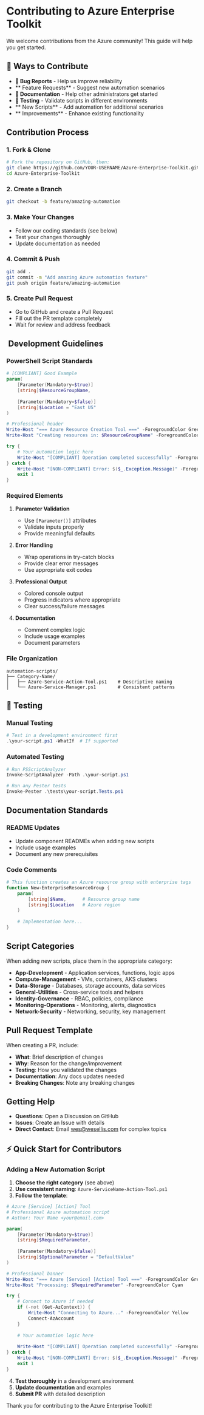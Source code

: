 # Contributing to Azure Enterprise Toolkit

We welcome contributions from the Azure community! This guide will help you get started.

## 🤝 Ways to Contribute

- **🐛 Bug Reports** - Help us improve reliability
- ** Feature Requests** - Suggest new automation scenarios  
- **📖 Documentation** - Help other administrators get started
- **🧪 Testing** - Validate scripts in different environments
- ** New Scripts** - Add automation for additional scenarios
- ** Improvements** - Enhance existing functionality

##  Contribution Process

### 1. Fork & Clone
```bash
# Fork the repository on GitHub, then:
git clone https://github.com/YOUR-USERNAME/Azure-Enterprise-Toolkit.git
cd Azure-Enterprise-Toolkit
```

### 2. Create a Branch
```bash
git checkout -b feature/amazing-automation
```

### 3. Make Your Changes
- Follow our coding standards (see below)
- Test your changes thoroughly
- Update documentation as needed

### 4. Commit & Push
```bash
git add .
git commit -m "Add amazing Azure automation feature"
git push origin feature/amazing-automation
```

### 5. Create Pull Request
- Go to GitHub and create a Pull Request
- Fill out the PR template completely
- Wait for review and address feedback

## ️ Development Guidelines

### PowerShell Script Standards

```powershell
# [COMPLIANT] Good Example
param(
    [Parameter(Mandatory=$true)]
    [string]$ResourceGroupName,
    
    [Parameter(Mandatory=$false)]
    [string]$Location = "East US"
)

# Professional header
Write-Host "=== Azure Resource Creation Tool ===" -ForegroundColor Green
Write-Host "Creating resources in: $ResourceGroupName" -ForegroundColor Cyan

try {
    # Your automation logic here
    Write-Host "[COMPLIANT] Operation completed successfully" -ForegroundColor Green
} catch {
    Write-Host "[NON-COMPLIANT] Error: $($_.Exception.Message)" -ForegroundColor Red
    exit 1
}
```

### Required Elements

1. **Parameter Validation**
   - Use `[Parameter()]` attributes
   - Validate inputs properly
   - Provide meaningful defaults

2. **Error Handling**
   - Wrap operations in try-catch blocks
   - Provide clear error messages
   - Use appropriate exit codes

3. **Professional Output**
   - Colored console output
   - Progress indicators where appropriate
   - Clear success/failure messages

4. **Documentation**
   - Comment complex logic
   - Include usage examples
   - Document parameters

### File Organization

```
automation-scripts/
├── Category-Name/
│   ├── Azure-Service-Action-Tool.ps1    # Descriptive naming
│   └── Azure-Service-Manager.ps1        # Consistent patterns
```

## 🧪 Testing

### Manual Testing
```powershell
# Test in a development environment first
.\your-script.ps1 -WhatIf  # If supported
```

### Automated Testing
```powershell
# Run PSScriptAnalyzer
Invoke-ScriptAnalyzer -Path .\your-script.ps1

# Run any Pester tests
Invoke-Pester .\tests\your-script.Tests.ps1
```

##  Documentation Standards

### README Updates
- Update component READMEs when adding new scripts
- Include usage examples
- Document any new prerequisites

### Code Comments
```powershell
# This function creates an Azure resource group with enterprise tags
function New-EnterpriseResourceGroup {
    param(
        [string]$Name,      # Resource group name
        [string]$Location   # Azure region
    )
    
    # Implementation here...
}
```

##  Script Categories

When adding new scripts, place them in the appropriate category:

- **App-Development** - Application services, functions, logic apps
- **Compute-Management** - VMs, containers, AKS clusters  
- **Data-Storage** - Databases, storage accounts, data services
- **General-Utilities** - Cross-service tools and helpers
- **Identity-Governance** - RBAC, policies, compliance
- **Monitoring-Operations** - Monitoring, alerts, diagnostics
- **Network-Security** - Networking, security, key management

##  Pull Request Template

When creating a PR, include:

- **What**: Brief description of changes
- **Why**: Reason for the change/improvement
- **Testing**: How you validated the changes
- **Documentation**: Any docs updates needed
- **Breaking Changes**: Note any breaking changes

##  Getting Help

- **Questions**: Open a Discussion on GitHub
- **Issues**: Create an Issue with details
- **Direct Contact**: Email wes@wesellis.com for complex topics

## ⚡ Quick Start for Contributors

### Adding a New Automation Script

1. **Choose the right category** (see above)
2. **Use consistent naming**: `Azure-ServiceName-Action-Tool.ps1`
3. **Follow the template**:

```powershell
# Azure [Service] [Action] Tool
# Professional Azure automation script
# Author: Your Name <your@email.com>

param(
    [Parameter(Mandatory=$true)]
    [string]$RequiredParameter,
    
    [Parameter(Mandatory=$false)]
    [string]$OptionalParameter = "DefaultValue"
)

# Professional banner
Write-Host "=== Azure [Service] [Action] Tool ===" -ForegroundColor Green
Write-Host "Processing: $RequiredParameter" -ForegroundColor Cyan

try {
    # Connect to Azure if needed
    if (-not (Get-AzContext)) {
        Write-Host "Connecting to Azure..." -ForegroundColor Yellow
        Connect-AzAccount
    }
    
    # Your automation logic here
    
    Write-Host "[COMPLIANT] Operation completed successfully" -ForegroundColor Green
} catch {
    Write-Host "[NON-COMPLIANT] Error: $($_.Exception.Message)" -ForegroundColor Red
    exit 1
}
```

4. **Test thoroughly** in a development environment
5. **Update documentation** and examples
6. **Submit PR** with detailed description

Thank you for contributing to the Azure Enterprise Toolkit! 